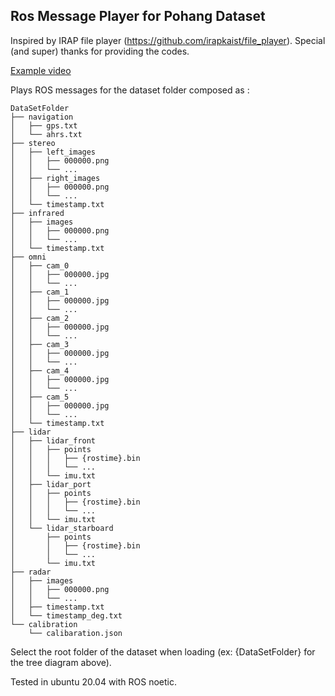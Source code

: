 ## Ros Message Player for Pohang Dataset

Inspired by IRAP file player (https://github.com/irapkaist/file_player).
Special (and super) thanks for providing the codes.

[Example video](https://www.youtube.com/watch?v=Gn_xkNfslrc)

Plays ROS messages for the dataset folder composed as :

```
DataSetFolder
├── navigation
│   ├── gps.txt
│   └── ahrs.txt
├── stereo
│   ├── left_images
│   │   ├── 000000.png
│   │   └── ...
│   ├── right_images
│   │   ├── 000000.png
│   │   └── ...
│   └── timestamp.txt
├── infrared
│   ├── images
│   │   ├── 000000.png
│   │   └── ...
│   └── timestamp.txt
├── omni
│   ├── cam_0
│   │   ├── 000000.jpg
│   │   └── ...
│   ├── cam_1
│   │   ├── 000000.jpg
│   │   └── ...
│   ├── cam_2
│   │   ├── 000000.jpg
│   │   └── ...
│   ├── cam_3
│   │   ├── 000000.jpg
│   │   └── ...
│   ├── cam_4
│   │   ├── 000000.jpg
│   │   └── ...
│   ├── cam_5
│   │   ├── 000000.jpg
│   │   └── ...
│   └── timestamp.txt
├── lidar
│   ├── lidar_front
│   │   ├── points
│   │   │   ├── {rostime}.bin
│   │   │   └── ...
│   │   └── imu.txt
│   ├── lidar_port
│   │   ├── points
│   │   │   ├── {rostime}.bin
│   │   │   └── ...
│   │   └── imu.txt
│   └── lidar_starboard
│       ├── points
│       │   ├── {rostime}.bin
│       │   └── ...
│       └── imu.txt
├── radar
│   ├── images
│   │   ├── 000000.png
│   │   └── ...
│   ├── timestamp.txt
│   └── timestamp_deg.txt
└── calibration
    └── calibaration.json
```

Select the root folder of the dataset when loading (ex: {DataSetFolder} for the tree diagram above).

Tested in ubuntu 20.04 with ROS noetic.
